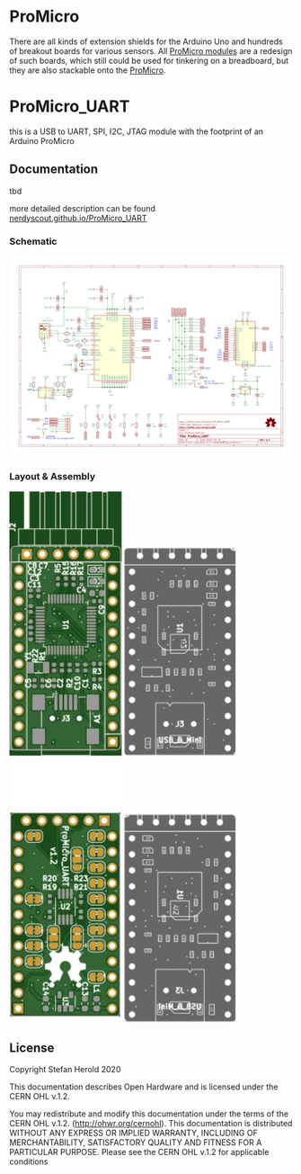 # ProMicro
There are all kinds of extension shields for the Arduino Uno and hundreds of breakout boards for various sensors. All [ProMicro modules](https://github.com/nerdyscout?tab=repositories&q=ProMicro) are a redesign of such boards, which still could be used for tinkering on a breadboard, but they are also stackable onto the [ProMicro](https://github.com/sparkfun/Pro_Micro).

# ProMicro_UART
this is a USB to UART, SPI, I2C, JTAG module with the footprint of an Arduino ProMicro

## Documentation
tbd

more detailed description can be found [nerdyscout.github.io/ProMicro_UART](https://nerdyscout.github.io/ProMicro_UART)

### Schematic
[![ProMicro_UART_schematic](docs/ProMicro_UART_schematic.svg)](docs/ProMicro_UART_schematic.pdf)

### Layout & Assembly
<img src="docs/img/ProMicro_UART_layout_top.svg" width="200" alt="ProMicro_UART_layout_top"> <img src="docs/img/ProMicro_UART_assembly_top.svg" width="200" alt="ProMicro_UART_assembly_top"> <img src="docs/img/ProMicro_UART_layout_bottom.svg" width="200" alt="ProMicro_UART_layout_bottom"> <img src="docs/img/ProMicro_UART_assembly_bottom.svg" width="200" alt="ProMicro_UART_assembly_bottom">

## License
Copyright Stefan Herold 2020

This documentation describes Open Hardware and is licensed under the CERN OHL v.1.2.

You may redistribute and modify this documentation under the terms of the CERN OHL v.1.2. (http://ohwr.org/cernohl). This documentation is distributed WITHOUT ANY EXPRESS OR IMPLIED WARRANTY, INCLUDING OF MERCHANTABILITY, SATISFACTORY QUALITY AND FITNESS FOR A PARTICULAR PURPOSE. Please see the CERN OHL v.1.2 for applicable conditions
